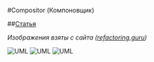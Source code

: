 #Compositor (Компоновщик)

##[Статья](https://refactoring.guru/ru/design-patterns/composite)

_Изображения взяты с сайта ([refactoring.guru](https://refactoring.guru/ru))_


![UML](https://refactoring.guru/images/patterns/diagrams/composite/problem-ru-2x.png?id=9079f9c1003bc7c43427)
![UML](https://refactoring.guru/images/patterns/content/composite/composite-comic-1-ru-2x.png?id=35a58fe3be308d39d80c)
![UML](https://refactoring.guru/images/patterns/diagrams/composite/example-2x.png?id=d21edef39d3792e8a4c6)
